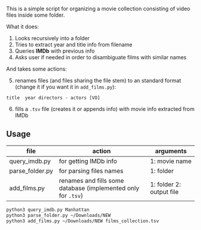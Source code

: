This is a simple script for organizing a movie collection consisting of video files inside some folder.

What it does:

1. Looks recursively into a folder
2. Tries to extract year and title info from filename
3. Queries **IMDb** with previous info
4. Asks user if needed in order to disambiguate films with similar names

And takes some actions:

5. renames files (and files sharing the file stem) to an standard format (change it if you want it in `add_films.py`):

```
title  year directors - actors [VO]
```

6. fills a `.tsv` file (creates it or appends info) with movie info extracted from IMDb

## Usage

| file            | action                                                       | arguments                |
| --------------- | ------------------------------------------------------------ | ------------------------ |
| query_imdb.py   | for getting IMDb info                                        | 1: movie name            |
| parse_folder.py | for parsing files names                                      | 1: folder                |
| add_films.py    | renames and fills some database (implemented only for `.tsv`) | 1: folder 2: output file |

```BASH
python3 query_imdb.py Manhattan
python3 parse_folder.py ~/Downloads/NEW
python3 add_films.py ~/Downloads/NEW films_collection.tsv
```

